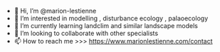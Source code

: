 - 👋 Hi, I’m @marion-lestienne
- 👀 I’m interested in modelling , disturbance ecology , palaoecology 
- 🌱 I’m currently learning landclim and similar landscape models 
- 💞️ I’m looking to collaborate with other specialists
- 📫 How to reach me >>> https://www.marionlestienne.com/contact


